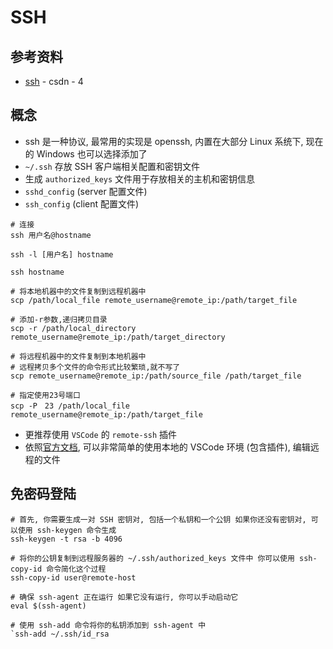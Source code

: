 # SSH

## 参考资料

- [ssh](https://blog.csdn.net/m0_51720581/article/details/131796669) - csdn - 4

## 概念

- ssh 是一种协议, 最常用的实现是 openssh, 内置在大部分 Linux 系统下, 现在的 Windows 也可以选择添加了
- `~/.ssh` 存放 SSH 客户端相关配置和密钥文件
- 生成 `authorized_keys` 文件用于存放相关的主机和密钥信息
- `sshd_config` (server 配置文件)
- `ssh_config` (client 配置文件)

```shell
# 连接
ssh 用户名@hostname

ssh -l [用户名] hostname

ssh hostname

# 将本地机器中的文件复制到远程机器中
scp /path/local_file remote_username@remote_ip:/path/target_file

# 添加-r参数,递归拷贝目录
scp -r /path/local_directory remote_username@remote_ip:/path/target_directory

# 将远程机器中的文件复制到本地机器中
# 远程拷贝多个文件的命令形式比较繁琐,就不写了
scp remote_username@remote_ip:/path/source_file /path/target_file

# 指定使用23号端口
scp -P　23 /path/local_file remote_username@remote_ip:/path/target_file
```

- 更推荐使用 `VSCode` 的 `remote-ssh` 插件
- 依照[官方文档](https://VSCode.github.net.cn/docs/remote/ssh), 可以非常简单的使用本地的 VSCode 环境 (包含插件), 编辑远程的文件

## 免密码登陆

```shell
# 首先, 你需要生成一对 SSH 密钥对, 包括一个私钥和一个公钥 如果你还没有密钥对, 可以使用 ssh-keygen 命令生成
ssh-keygen -t rsa -b 4096

# 将你的公钥复制到远程服务器的 ~/.ssh/authorized_keys 文件中 你可以使用 ssh-copy-id 命令简化这个过程
ssh-copy-id user@remote-host

# 确保 ssh-agent 正在运行 如果它没有运行, 你可以手动启动它
eval $(ssh-agent)

# 使用 ssh-add 命令将你的私钥添加到 ssh-agent 中
`ssh-add ~/.ssh/id_rsa
```
